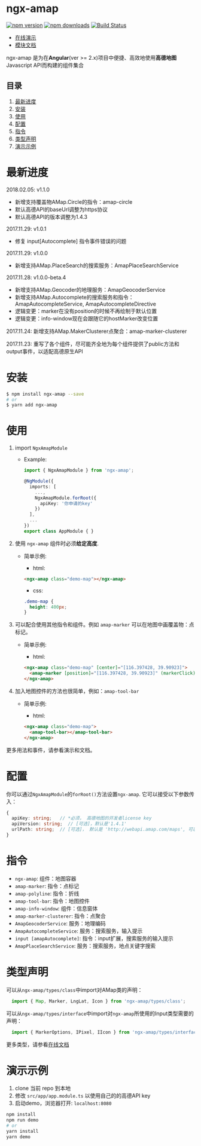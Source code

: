 # ngx-amap 
[![npm version](https://badge.fury.io/js/ngx-amap.svg)](https://badge.fury.io/js/ngx-amap)
[![npm downloads](https://img.shields.io/npm/dm/ngx-amap.svg)](https://npmjs.org/ngx-amap)
[![Build Status](https://travis-ci.org/xieziyu/ngx-amap.svg?branch=master)](https://travis-ci.org/xieziyu/ngx-amap)

+ [在线演示](https://xieziyu.github.io/ngx-amap)
+ [模块文档](https://xieziyu.github.io/ngx-amap/api-doc)

ngx-amap 是为在**Angular**(ver >= 2.x)项目中便捷、高效地使用**高德地图**Javascript API而构建的组件集合

## 目录
1. [最新进度](#最新进度)
2. [安装](#安装)
3. [使用](#使用)
4. [配置](#配置)
5. [指令](#指令)
6. [类型声明](#类型声明)
7. [演示示例](#演示示例)

# 最新进度
2018.02.05: v1.1.0
  + 新增支持覆盖物AMap.Circle的指令：amap-circle
  + 默认高德API的baseUrl调整为https协议
  + 默认高德API的版本调整为1.4.3

2017.11.29: v1.0.1
  + 修复 input[Autocomplete] 指令事件错误的问题

2017.11.29: v1.0.0
  + 新增支持AMap.PlaceSearch的搜索服务：AmapPlaceSearchService

2017.11.28: v1.0.0-beta.4
  + 新增支持AMap.Geocoder的地理服务：AmapGeocoderService
  + 新增支持AMap.Autocomplete的搜索服务和指令：AmapAutocompleteService, AmapAutocompleteDirective
  + 逻辑变更：marker在没有position的时候不再绘制于默认位置
  + 逻辑变更：info-window现在会跟随它的hostMarker改变位置

2017.11.24: 新增支持AMap.MakerClusterer点聚合：amap-marker-clusterer

2017.11.23: 重写了各个组件，尽可能齐全地为每个组件提供了public方法和output事件，以适配高德原生API

# 安装
```bash
$ npm install ngx-amap --save
# or
$ yarn add ngx-amap
```

# 使用
1. import `NgxAmapModule`
    + Example:
      ```typescript
      import { NgxAmapModule } from 'ngx-amap';

      @NgModule({
        imports: [
          ...,
          NgxAmapModule.forRoot({
            apiKey: '你申请的key'
          })
        ],
        ...
      })
      export class AppModule { }
      ```

2. 使用 `ngx-amap` 组件时必须**给定高度**.
    + 简单示例:

      + html:
      ```html
      <ngx-amap class="demo-map"></ngx-amap>
      ```

      + css:
      ```css
      .demo-map {
        height: 400px;
      }
      ```

3. 可以配合使用其他指令和组件。例如 `amap-marker` 可以在地图中画覆盖物：点标记。
    + 简单示例:

      + html:
      ```html
      <ngx-amap class="demo-map" [center]="[116.397428, 39.90923]">
        <amap-marker [position]="[116.397428, 39.90923]" (markerClick)="onMarkerClick($event)"></amap-marker>
      </ngx-amap>
      ```

4. 加入地图控件的方法也很简单，例如：`amap-tool-bar`
    + 简单示例:

      + html:
      ```html
      <ngx-amap class="demo-map">
        <amap-tool-bar></amap-tool-bar>
      </ngx-amap>
      ```

更多用法和事件，请参看演示和文档。

# 配置
你可以通过`NgxAmapModule`的`forRoot()`方法设置`ngx-amap`. 它可以接受以下参数传入：
```typescript
{
  apiKey: string;   // *必须， 高德地图的开发者license key
  apiVersion: string;  // [可选]，默认是'1.4.1'
  urlPath: string;  // [可选]， 默认是 'http://webapi.amap.com/maps', 可以用它设置HTTPS或者HTTP协议
}
```

# 指令
+ `ngx-amap`: 组件：地图容器
+ `amap-marker`: 指令：点标记
+ `amap-polyline`: 指令：折线
+ `amap-tool-bar`: 指令：地图控件
+ `amap-info-window`: 组件：信息窗体
+ `amap-marker-clusterer`: 指令：点聚合
+ `AmapGeocoderService`: 服务：地理编码
+ `AmapAutocompleteService`: 服务：搜索服务，输入提示
+ `input [amapAutocomplete]`: 指令：input扩展，搜索服务的输入提示
+ `AmapPlaceSearchService`: 服务：搜索服务，地点关键字搜索


# 类型声明
可以从`ngx-amap/types/class`中import对AMap类的声明：

```typescript
  import { Map, Marker, LngLat, Icon } from 'ngx-amap/types/class';
```

可以从`ngx-amap/types/interface`中import对`ngx-amap`所使用的Input类型需要的声明：

```typescript
  import { MarkerOptions, IPixel, IIcon } from 'ngx-amap/types/interface';
```

更多类型，请参看[在线文档](https://xieziyu.github.io/ngx-amap/api-doc)

# 演示示例
1. clone 当前 repo 到本地
2. 修改 `src/app/app.module.ts` 以使用自己的的高德API key
3. 启动demo，浏览器打开: `localhost:8080`
```bash
npm install
npm run demo
# or
yarn install
yarn demo
```